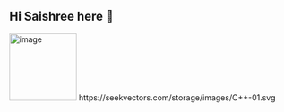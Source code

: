 ## Hi Saishree here 👋

<img width="120" height="120" alt="image" src="https://github.com/user-attachments/assets/940deab7-1385-419e-82bf-55002a3198ec" />
https://seekvectors.com/storage/images/C++-01.svg
